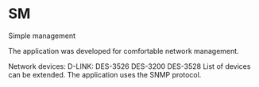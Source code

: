 # SM
Simple management

The application was developed for comfortable network management.

Network devices: 
	D-LINK:
		DES-3526
		DES-3200
		DES-3528
List of devices can be extended.
The application uses the SNMP protocol.
